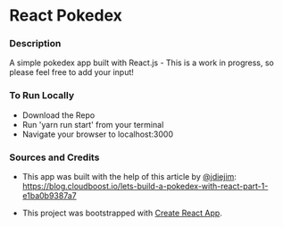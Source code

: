 # React Pokedex

### Description

A simple pokedex app built with React.js - This is a work in progress, so please feel free to add your input!

### To Run Locally

* Download the Repo
* Run 'yarn run start' from your terminal
* Navigate your browser to localhost:3000

### Sources and Credits

* This app was built with the help of this article by [@jdiejim](https://github.com/jdiejim):
https://blog.cloudboost.io/lets-build-a-pokedex-with-react-part-1-e1ba0b9387a7

* This project was bootstrapped with [Create React App](https://github.com/facebook/create-react-app).


